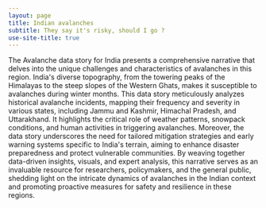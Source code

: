 ```yaml
---
layout: page
title: Indian avalanches
subtitle: They say it's risky, should I go ?
use-site-title: true
---
```


The Avalanche data story for India presents a comprehensive narrative that delves into the unique challenges and characteristics of avalanches in this region. India's diverse topography, from the towering peaks of the Himalayas to the steep slopes of the Western Ghats, makes it susceptible to avalanches during winter months. This data story meticulously analyzes historical avalanche incidents, mapping their frequency and severity in various states, including Jammu and Kashmir, Himachal Pradesh, and Uttarakhand. It highlights the critical role of weather patterns, snowpack conditions, and human activities in triggering avalanches. Moreover, the data story underscores the need for tailored mitigation strategies and early warning systems specific to India's terrain, aiming to enhance disaster preparedness and protect vulnerable communities. By weaving together data-driven insights, visuals, and expert analysis, this narrative serves as an invaluable resource for researchers, policymakers, and the general public, shedding light on the intricate dynamics of avalanches in the Indian context and promoting proactive measures for safety and resilience in these regions.
